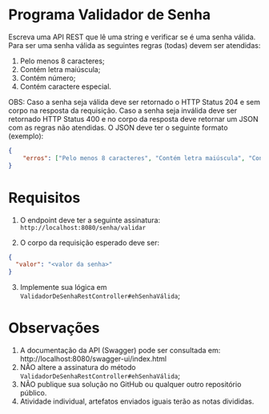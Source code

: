 # Programa Validador de Senha

Escreva uma API REST que lê uma string e verificar se é uma senha válida. Para ser uma senha válida as seguintes regras (todas) devem ser atendidas:
1. Pelo menos 8 caracteres;
2. Contém letra maiúscula;
3. Contém número;
4. Contém caractere especial.

OBS: Caso a senha seja válida deve ser retornado o HTTP Status 204 e sem corpo na resposta da requisição. Caso a senha seja inválida deve ser retornado HTTP Status 400 e no corpo da resposta deve retornar um JSON com as regras não atendidas. O JSON deve ter o seguinte formato (exemplo):

```json
{
    "erros": ["Pelo menos 8 caracteres", "Contém letra maiúscula", "Contém número", "Contém caractere especial"]
}
```

# Requisitos

1. O endpoint deve ter a seguinte assinatura:
`http://localhost:8080/senha/validar`

2. O corpo da requisição esperado deve ser:

```json
{
  "valor": "<valor da senha>"
}
```

3. Implemente sua lógica em `ValidadorDeSenhaRestController#ehSenhaVálida`;

# Observações

1. A documentação da API (Swagger) pode ser consultada em: http://localhost:8080/swagger-ui/index.html
2. NÃO altere a assinatura do método `ValidadorDeSenhaRestController#ehSenhaVálida`;
3. NÃO publique sua solução no GitHub ou qualquer outro repositório público.
4. Atividade individual, artefatos enviados iguais terão as notas divididas.